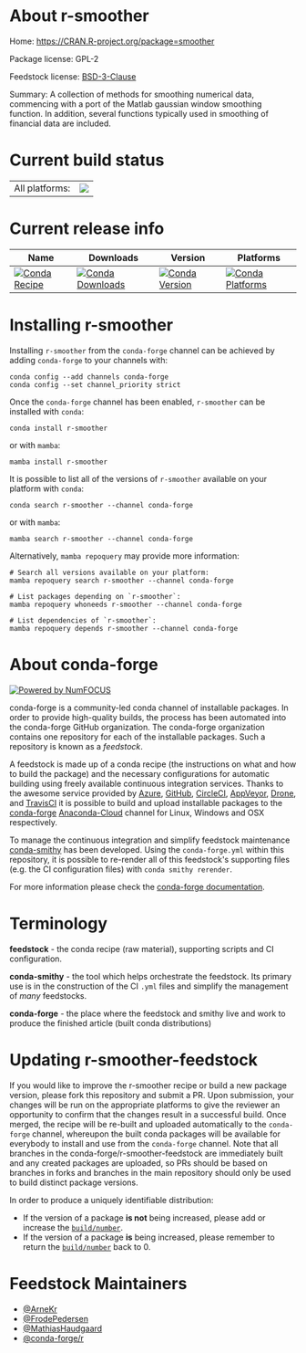 About r-smoother
================

Home: https://CRAN.R-project.org/package=smoother

Package license: GPL-2

Feedstock license: [BSD-3-Clause](https://github.com/conda-forge/r-smoother-feedstock/blob/main/LICENSE.txt)

Summary: A collection of methods for smoothing numerical data, commencing with a port of the Matlab gaussian window smoothing function. In addition, several functions typically used in smoothing of financial data are included.

Current build status
====================


<table><tr><td>All platforms:</td>
    <td>
      <a href="https://dev.azure.com/conda-forge/feedstock-builds/_build/latest?definitionId=5029&branchName=main">
        <img src="https://dev.azure.com/conda-forge/feedstock-builds/_apis/build/status/r-smoother-feedstock?branchName=main">
      </a>
    </td>
  </tr>
</table>

Current release info
====================

| Name | Downloads | Version | Platforms |
| --- | --- | --- | --- |
| [![Conda Recipe](https://img.shields.io/badge/recipe-r--smoother-green.svg)](https://anaconda.org/conda-forge/r-smoother) | [![Conda Downloads](https://img.shields.io/conda/dn/conda-forge/r-smoother.svg)](https://anaconda.org/conda-forge/r-smoother) | [![Conda Version](https://img.shields.io/conda/vn/conda-forge/r-smoother.svg)](https://anaconda.org/conda-forge/r-smoother) | [![Conda Platforms](https://img.shields.io/conda/pn/conda-forge/r-smoother.svg)](https://anaconda.org/conda-forge/r-smoother) |

Installing r-smoother
=====================

Installing `r-smoother` from the `conda-forge` channel can be achieved by adding `conda-forge` to your channels with:

```
conda config --add channels conda-forge
conda config --set channel_priority strict
```

Once the `conda-forge` channel has been enabled, `r-smoother` can be installed with `conda`:

```
conda install r-smoother
```

or with `mamba`:

```
mamba install r-smoother
```

It is possible to list all of the versions of `r-smoother` available on your platform with `conda`:

```
conda search r-smoother --channel conda-forge
```

or with `mamba`:

```
mamba search r-smoother --channel conda-forge
```

Alternatively, `mamba repoquery` may provide more information:

```
# Search all versions available on your platform:
mamba repoquery search r-smoother --channel conda-forge

# List packages depending on `r-smoother`:
mamba repoquery whoneeds r-smoother --channel conda-forge

# List dependencies of `r-smoother`:
mamba repoquery depends r-smoother --channel conda-forge
```


About conda-forge
=================

[![Powered by
NumFOCUS](https://img.shields.io/badge/powered%20by-NumFOCUS-orange.svg?style=flat&colorA=E1523D&colorB=007D8A)](https://numfocus.org)

conda-forge is a community-led conda channel of installable packages.
In order to provide high-quality builds, the process has been automated into the
conda-forge GitHub organization. The conda-forge organization contains one repository
for each of the installable packages. Such a repository is known as a *feedstock*.

A feedstock is made up of a conda recipe (the instructions on what and how to build
the package) and the necessary configurations for automatic building using freely
available continuous integration services. Thanks to the awesome service provided by
[Azure](https://azure.microsoft.com/en-us/services/devops/), [GitHub](https://github.com/),
[CircleCI](https://circleci.com/), [AppVeyor](https://www.appveyor.com/),
[Drone](https://cloud.drone.io/welcome), and [TravisCI](https://travis-ci.com/)
it is possible to build and upload installable packages to the
[conda-forge](https://anaconda.org/conda-forge) [Anaconda-Cloud](https://anaconda.org/)
channel for Linux, Windows and OSX respectively.

To manage the continuous integration and simplify feedstock maintenance
[conda-smithy](https://github.com/conda-forge/conda-smithy) has been developed.
Using the ``conda-forge.yml`` within this repository, it is possible to re-render all of
this feedstock's supporting files (e.g. the CI configuration files) with ``conda smithy rerender``.

For more information please check the [conda-forge documentation](https://conda-forge.org/docs/).

Terminology
===========

**feedstock** - the conda recipe (raw material), supporting scripts and CI configuration.

**conda-smithy** - the tool which helps orchestrate the feedstock.
                   Its primary use is in the construction of the CI ``.yml`` files
                   and simplify the management of *many* feedstocks.

**conda-forge** - the place where the feedstock and smithy live and work to
                  produce the finished article (built conda distributions)


Updating r-smoother-feedstock
=============================

If you would like to improve the r-smoother recipe or build a new
package version, please fork this repository and submit a PR. Upon submission,
your changes will be run on the appropriate platforms to give the reviewer an
opportunity to confirm that the changes result in a successful build. Once
merged, the recipe will be re-built and uploaded automatically to the
`conda-forge` channel, whereupon the built conda packages will be available for
everybody to install and use from the `conda-forge` channel.
Note that all branches in the conda-forge/r-smoother-feedstock are
immediately built and any created packages are uploaded, so PRs should be based
on branches in forks and branches in the main repository should only be used to
build distinct package versions.

In order to produce a uniquely identifiable distribution:
 * If the version of a package **is not** being increased, please add or increase
   the [``build/number``](https://docs.conda.io/projects/conda-build/en/latest/resources/define-metadata.html#build-number-and-string).
 * If the version of a package **is** being increased, please remember to return
   the [``build/number``](https://docs.conda.io/projects/conda-build/en/latest/resources/define-metadata.html#build-number-and-string)
   back to 0.

Feedstock Maintainers
=====================

* [@ArneKr](https://github.com/ArneKr/)
* [@FrodePedersen](https://github.com/FrodePedersen/)
* [@MathiasHaudgaard](https://github.com/MathiasHaudgaard/)
* [@conda-forge/r](https://github.com/conda-forge/r/)

